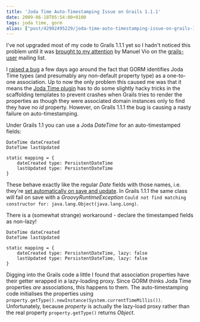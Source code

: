 ```yaml
---
title: 'Joda Time Auto-Timestamping Issue on Grails 1.1.1'
date: 2009-06-18T05:54:00+0100
tags: joda time, gorm
alias: ["post/42902495229/joda-time-auto-timestamping-issue-on-grails-1-1-1/"]
---
```


I've not upgraded most of my code to Grails 1.1.1 yet so I hadn't noticed this problem until it was [brought to my attention][1] by Manuel Vio on the [grails-user][2] mailing list.

I [raised a bug][3] a few days ago around the fact that GORM identifies Joda Time types (and presumably any non-default property type) as a one-to-one association. Up to now the only problem this caused me was that it means the [Joda Time plugin][4] has to do some slightly hacky tricks in the scaffolding templates to prevent crashes when Grails tries to render the properties as though they were associated domain instances only to find they have no _id_ property. However, on Grails 1.1.1 the bug is causing a nasty failure on auto-timestamping.

<!-- more -->

Under Grails 1.1 you can use a Joda _DateTime_ for an auto-timestamped fields:

    DateTime dateCreated
    DateTime lastUpdated

    static mapping = {
        dateCreated type: PersistentDateTime
        lastUpdated type: PersistentDateTime
    }

These behave exactly like the regular _Date_ fields with those names, i.e. they're [set automatically on save and update][5]. In Grails 1.1.1 the same class will fail on save with a _GroovyRuntimeException_ `Could not find matching constructor for: java.lang.Object(java.lang.Long)`.

There is a (somewhat strange) workaround - declare the timestamped fields as non-lazy!

    DateTime dateCreated
    DateTime lastUpdated

    static mapping = {
        dateCreated type: PersistentDateTime, lazy: false
        lastUpdated type: PersistentDateTime, lazy: false
    }

Digging into the Grails code a little I found that association properties have their getter wrapped in a lazy-loading proxy. Since GORM thinks Joda Time properties _are_ associations, this happens to them. The auto-timestamping code initialises the properties using `property.getType().newInstance(System.currentTimeMillis())`. Unfortunately, because _property_ is actually the lazy-load proxy rather than the real property `property.getType()` returns _Object_.

[1]: http://www.nabble.com/Problem-with-Joda-plugin-and-autotimestamping-td24068191.html#a24068191
[2]: http://grails.org/Mailing+lists
[3]: http://jira.codehaus.org/browse/GRAILS-4689
[4]: http://grails.org/plugin/joda-time
[5]: http://grails.org/doc/1.1/guide/single.html#5.5.1%20Events%20and%20Auto%20Timestamping

